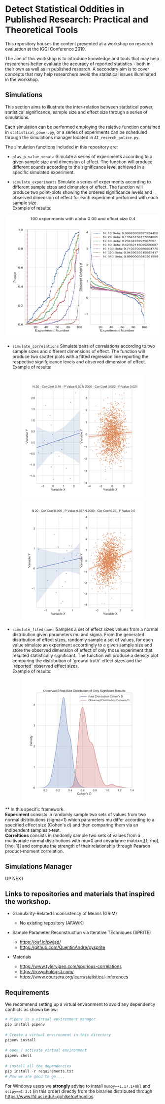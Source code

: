 # Detect Statistical Oddities in Published Research: Practical and Theoretical Tools

This repository houses the content presented at a workshop on research evaluation at the IGGI Conference 2019. 

The aim of this workshop is to introduce knowledge and tools that may help researchers better evaluate the accuracy of reported statistics - both in their own as well as in published research. A secondary aim is to cover concepts that may help researchers avoid the statistical issues illuminated in the workshop.  
  
## Simulations
This section aims to illustrate the inter-relation between statistical power, statistical significance, sample size and effect size through a series of simulations.  
  
 Each simulation can be performed employing the relative function contained in `statistical_power.py`, or a series of experiments can be scheduled through the simulations manager located in `AI_reserch_police.py`.  
  
The simulation functions included in this repository are:

* `play_p_value_sonata` 
Simulate a series of experiments according to a given sample size and dimension of effect. The function will produce different sounds 
according to the significance level achieved in a specific simulated experiment. 

* `simulate_experiments`
Simulate a series of experiments according to different sample sizes and dimension of effect. The function will produce two point-plots showing the ordered significance levels and observed dimension of effect for each experiment performed with each sample size.  
Example of results:  
  
<p align="center">   
  <img width="500" height="400" src="https://github.com/ozvar/research_workshop/blob/master/figures/simulated_experiments.jpg">
</p>  
  
* `simulate_correlations`
Simulate pairs of correlations according to two sample sizes and different dimensions of effect. The function will produce two scatter plots with a fitted regression line reporting the respective signifgicance levels and observed dimension of effect.  
Example of results:  
  
<p align="center"> 
  
  <img width="400" height="400" src="https://github.com/ozvar/research_workshop/blob/master/figures/simulated_correlations_0.05.jpg">
  
  <img width="400" height="400" src="https://github.com/ozvar/research_workshop/blob/master/figures/simulated_correlations_0.2.jpg">
  
</p>  
  
* `simulate_filedrawer`
Samples a set of effect sizes values from a normal distribution given parameters mu and sigma. From the generated distribution of effect sizes, randomly sample a set of values, for each value simulate an experiment accordingly to a given sample size and store the observed dimension of effect of only those experiment that resulted statistically significant. The function will produce a density plot comparing the distribution of 'ground truth' effect sizes and the 'reported' observed effect sizes.  
Example of results:  
  
<p align="center">   
  <img width="400" height="400" src="https://github.com/ozvar/research_workshop/blob/master/figures/simulated_filedrawer_1.jpg">
</p>  
  
** In this specific framework:  
**Experiment** consists in randomly sample two sets of values from two normal distributions (sigma=1) which parameters mu differ according to a specified effect size (Cohen's d) and then comparing them via an indipendent samples t-test.  
**Correltions** consists in randomly sample two sets of values from a multivariate normal distributions with mu=0 and covariance matrix=[[1, rho], [rho, 1]] and compute the strength of their relationship through Pearson product-moment correlation.  
  
## Simulations Manager  
UP NEXT
  
## Links to repositories and materials that inspired the workshop.

- Granularity-Related Inconsistency of Means (GRIM)  
    
  * No existing repository (AFAWK)

- Sample Parameter Reconstruction via Iterative TEchniques (SPRITE)  
  
  * https://osf.io/pwjad/  
  * https://github.com/QuentinAndre/pysprite  

- Materials  
   
  * https://www.tylervigen.com/spurious-correlations  
  * https://rpsychologist.com/  
  * https://www.coursera.org/learn/statistical-inferences  
  
## Requirements
We recommend setting up a virtual environment to avoid any dependency conflicts as shown below:  
  
``` python
# Pipenv is a virtual environment manager
pip install pipenv

# Create a virtual environment in this directory
pipenv install

# open / activate virtual environment
pipenv shell

# install all the dependencies
pip install -r requirements.txt
# Now we are good to go....
```
  
For Windows users we **strongly** advise to install `numpy==1.17.1+mkl` and `scipy==1.3.1` (in this order) directly from the binaries distributed through https://www.lfd.uci.edu/~gohlke/pythonlibs.
